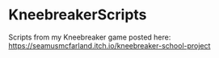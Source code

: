 # KneebreakerScripts
 Scripts from my Kneebreaker game posted here: https://seamusmcfarland.itch.io/kneebreaker-school-project
